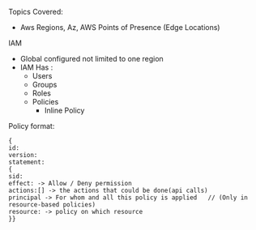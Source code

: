 
Topics Covered:
* Aws Regions, Az, AWS Points of Presence (Edge Locations)


IAM

- Global configured not limited to one region
- IAM Has :
	- Users
	- Groups
	- Roles
	- Policies
		- Inline Policy


Policy format:

```
{
id:
version:
statement:
{
sid:
effect: -> Allow / Deny permission
actions:[] -> the actions that could be done(api calls)
principal -> For whom and all this policy is applied   // (Only in resource-based policies)
resource: -> policy on which resource
}}
```